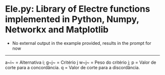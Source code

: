 

# Ele.py: Library of Electre functions implemented in Python, Numpy, Networkx and Matplotlib

- No external output in the example provided, results in the prompt for now

----

a~i~ =  Alternativa i;
g~j~ = Critério j
w~j~ = Peso do critério j;
p = Valor de corte para a concordância.
q = Valor de corte para a discordância.

